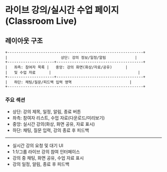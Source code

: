 # 라이브 강의/실시간 수업 페이지 (Classroom Live)


## 레이아웃 구조

```
+-------------------------------------------------------------+
|                        상단: 강의 정보/일정/알림             |
+---------------------+---------------------------------------+
|   좌측: 참여자 목록 |   중앙: 강의 화면(화상/자료/공유)      |
|   및 수업 자료      |                                       |
+---------------------+---------------------------------------+
|   하단: 채팅/질문/피드백 입력 영역                          |
+-------------------------------------------------------------+
```

### 주요 섹션
- 상단: 강의 제목, 일정, 알림, 종료 버튼
- 좌측: 참여자 리스트, 수업 자료(다운로드/미리보기)
- 중앙: 실시간 강의(화상, 화면 공유, 자료 표시)
- 하단: 채팅, 질문 입력, 강의 종료 후 피드백

---

- 실시간 강의 요청 및 대기 UI
- 1:1/그룹 라이브 강의 참여 인터페이스
- 강의 중 채팅, 화면 공유, 수업 자료 표시
- 강의 일정, 알림, 종료 후 피드백
